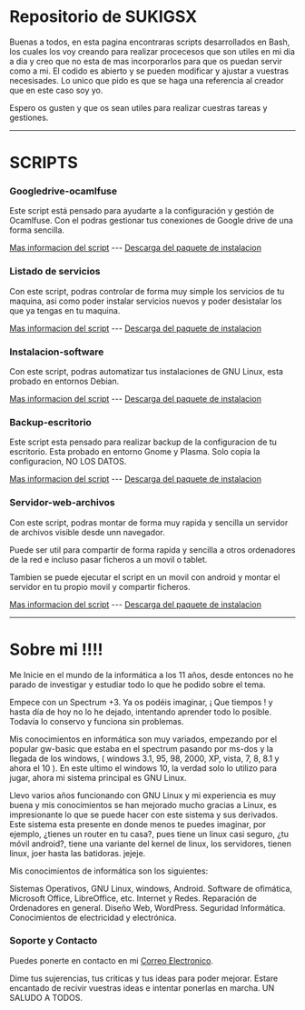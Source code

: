 # Repositorio de SUKIGSX
Buenas a todos, en esta pagina encontraras scripts desarrollados en Bash, los cuales los voy creando para realizar procecesos que son utiles en mi dia a dia y creo que no esta de mas incorporarlos para que os puedan servir como a mi. El codido es abierto y se pueden modificar y ajustar a vuestras necesisades. Lo unico que pido es que se haga una referencia al creador que en este caso soy yo.

Espero os gusten y que os sean utiles para realizar cuestras tareas y gestiones.

-----------------------

# SCRIPTS

### Googledrive-ocamlfuse
Este script está pensado para ayudarte a la configuración y gestión de Ocamlfuse. Con el podras gestionar tus conexiones de Google drive de una forma sencilla.

[Mas informacion del script](https://github.com/sukigsx/Googledrive-ocamlfuse) --- [Descarga del paquete de instalacion](https://github.com/sukigsx/Googledrive-ocamlfuse/raw/main/Googledrive-ocamlfuse.deb)

### Listado de servicios
Con este script, podras controlar de forma muy simple los servicios de tu maquina, asi como poder instalar servicios nuevos y poder desistalar los que ya tengas en tu maquina.

[Mas informacion del script](https://github.com/sukigsx/Instalacion-software/blob/main/README.md) --- [Descarga del paquete de instalacion](https://github.com/sukigsx/servicios/raw/main/servicios.deb)

### Instalacion-software
Con este script, podras automatizar tus instalaciones de GNU Linux, esta probado en entornos Debian.

[Mas informacion del script](https://github.com/sukigsx/Instalacion-software/blob/main/README.md) --- [Descarga del paquete de instalacion](https://github.com/sukigsx/Instalacion-software/raw/main/instalacion-software.deb)

### Backup-escritorio
Este script esta pensado para realizar backup de la configuracion de tu escritorio. Esta probado en entorno Gnome y Plasma. Solo copia la configuracion, NO LOS DATOS.

[Mas informacion del script](https://github.com/sukigsx/Backup-esritorio/blob/main/README.md) --- [Descarga del paquete de instalacion](https://github.com/sukigsx/Backup-esritorio/raw/main/Backup-escritorio.deb)

### Servidor-web-archivos

Con este script, podras montar de forma muy rapida y sencilla un servidor de archivos visible desde unn navegador.

Puede ser util para compartir de forma rapida y sencilla a otros ordenadores de la red e incluso pasar ficheros a un movil o tablet.

Tambien se puede ejecutar el script en un movil con android y montar el servidor en tu propio movil y compartir ficheros.

[Mas informacion del script](https://github.com/sukigsx/Servidor-web-archivos/blob/main/README.md) --- [Descarga del paquete de instalacion](https://github.com/sukigsx/Servidor-web-archivos/raw/main/Servidor-web-archivos.deb)

----------------------
# Sobre mi !!!!
Me Inicie en el mundo de la informática a los 11 años, desde entonces no he parado de investigar y estudiar todo lo que he podido sobre el tema.

Empece con un Spectrum +3. Ya os podéis imaginar, ¡ Que tiempos ! y hasta día de hoy no lo he dejado, intentando aprender todo lo posible. Todavía lo conservo y funciona sin problemas.

Mis conocimientos en informática son muy variados, empezando por el popular gw-basic que estaba en el spectrum pasando por ms-dos y la llegada de los windows, ( windows 3.1, 95, 98, 2000, XP, vista, 7, 8, 8.1 y ahora el 10 ). En este ultimo el windows 10, la verdad solo lo utilizo para jugar, ahora mi sistema principal es GNU Linux.

Llevo varios años funcionando con GNU Linux y mi experiencia es muy buena y mis conocimientos se han mejorado mucho gracias a Linux, es impresionante lo que se puede hacer con este sistema y sus derivados. Este sistema esta presente en donde menos te puedes imaginar, por ejemplo, ¿tienes un router en tu casa?, pues tiene un linux casi seguro, ¿tu móvil android?, tiene una variante del kernel de linux, los servidores, tienen linux, joer hasta las batidoras. jejeje.

Mis conocimientos de informática son los siguientes:

Sistemas Operativos, GNU Linux, windows, Android.
Software de ofimática, Microsoft Office, LibreOffice, etc.
Internet y Redes.
Reparación de Ordenadores en general.
Diseño Web, WordPress.
Seguridad Informática.
Conocimientos de electricidad y electrónica.

### Soporte y Contacto

Puedes ponerte en contacto en mi [Correo Electronico](mailto:sukigsx.mbsistemas@gmail.com).

Dime tus sujerencias, tus criticas y tus ideas para poder mejorar.
Estare encantado de recivir vuestras ideas e intentar ponerlas en marcha.
UN SALUDO A TODOS.
